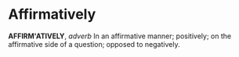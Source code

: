 # Affirmatively

**AFFIRM'ATIVELY**, _adverb_ In an affirmative manner; positively; on the affirmative side of a question; opposed to negatively.